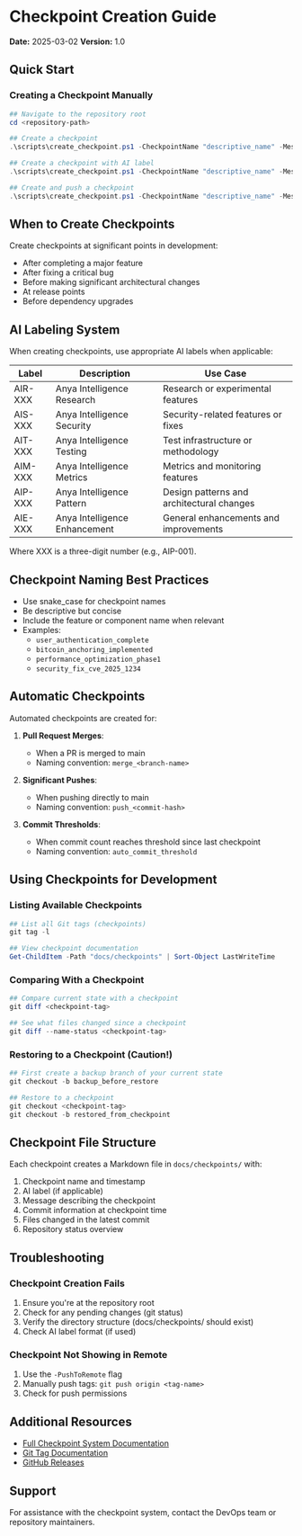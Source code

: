 <!-- markdownlint-disable MD013 line-length -->

# Checkpoint Creation Guide

**Date:** 2025-03-02
**Version:** 1.0

## Quick Start

### Creating a Checkpoint Manually

```powershell
## Navigate to the repository root
cd <repository-path>

## Create a checkpoint
.\scripts\create_checkpoint.ps1 -CheckpointName "descriptive_name" -Message "Detailed checkpoint message"

## Create a checkpoint with AI label
.\scripts\create_checkpoint.ps1 -CheckpointName "descriptive_name" -Message "Detailed checkpoint message" -AiLabel "AIP-001"

## Create and push a checkpoint
.\scripts\create_checkpoint.ps1 -CheckpointName "descriptive_name" -Message "Detailed checkpoint message" -AiLabel "AIP-001" -PushToRemote
```

## When to Create Checkpoints

Create checkpoints at significant points in development:

- After completing a major feature
- After fixing a critical bug
- Before making significant architectural changes
- At release points
- Before dependency upgrades

## AI Labeling System

When creating checkpoints, use appropriate AI labels when applicable:

| Label | Description | Use Case |
|-------|-------------|----------|
| AIR-XXX | Anya Intelligence Research | Research or experimental features |
| AIS-XXX | Anya Intelligence Security | Security-related features or fixes |
| AIT-XXX | Anya Intelligence Testing | Test infrastructure or methodology |
| AIM-XXX | Anya Intelligence Metrics | Metrics and monitoring features |
| AIP-XXX | Anya Intelligence Pattern | Design patterns and architectural changes |
| AIE-XXX | Anya Intelligence Enhancement | General enhancements and improvements |

Where XXX is a three-digit number (e.g., AIP-001).

## Checkpoint Naming Best Practices

- Use snake_case for checkpoint names
- Be descriptive but concise
- Include the feature or component name when relevant
- Examples:
  - `user_authentication_complete`
  - `bitcoin_anchoring_implemented`
  - `performance_optimization_phase1`
  - `security_fix_cve_2025_1234`

## Automatic Checkpoints

Automated checkpoints are created for:

1. **Pull Request Merges**:
   - When a PR is merged to main
   - Naming convention: `merge_<branch-name>`

2. **Significant Pushes**:
   - When pushing directly to main
   - Naming convention: `push_<commit-hash>`

3. **Commit Thresholds**:
   - When commit count reaches threshold since last checkpoint
   - Naming convention: `auto_commit_threshold`

## Using Checkpoints for Development

### Listing Available Checkpoints

```powershell
## List all Git tags (checkpoints)
git tag -l

## View checkpoint documentation
Get-ChildItem -Path "docs/checkpoints" | Sort-Object LastWriteTime
```

### Comparing With a Checkpoint

```powershell
## Compare current state with a checkpoint
git diff <checkpoint-tag>

## See what files changed since a checkpoint
git diff --name-status <checkpoint-tag>
```

### Restoring to a Checkpoint (Caution!)

```powershell
## First create a backup branch of your current state
git checkout -b backup_before_restore

## Restore to a checkpoint
git checkout <checkpoint-tag>
git checkout -b restored_from_checkpoint
```

## Checkpoint File Structure

Each checkpoint creates a Markdown file in `docs/checkpoints/` with:

1. Checkpoint name and timestamp
2. AI label (if applicable)
3. Message describing the checkpoint
4. Commit information at checkpoint time
5. Files changed in the latest commit
6. Repository status overview

## Troubleshooting

### Checkpoint Creation Fails

1. Ensure you're at the repository root
2. Check for any pending changes (git status)
3. Verify the directory structure (docs/checkpoints/ should exist)
4. Check AI label format (if used)

### Checkpoint Not Showing in Remote

1. Use the `-PushToRemote` flag
2. Manually push tags: `git push origin <tag-name>`
3. Check for push permissions

## Additional Resources

- [Full Checkpoint System Documentation](CHECKPOINT_SYSTEM.md)
- [Git Tag Documentation](https://git-scm.com/docs/git-tag)
- [GitHub Releases](https://docs.github.com/en/repositories/releasing-projects-on-github/about-releases)

## Support

For assistance with the checkpoint system, contact the DevOps team or repository maintainers.
